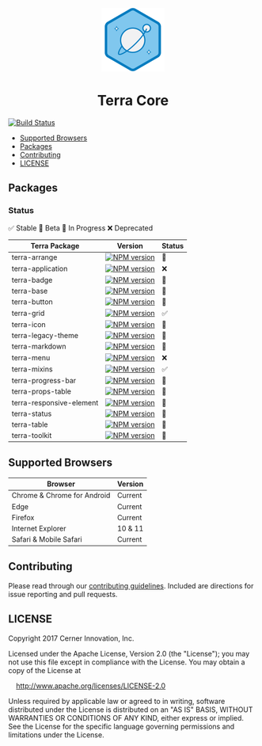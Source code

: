 <!-- Logo -->
<p align="center">
  <img height="128" width="128" src="https://github.com/cerner/terra-core/raw/master/terra.png">
</p>

<!-- Name -->
<h1 align="center">
  Terra Core
</h1>

[![Build Status](https://travis-ci.org/cerner/terra-core.svg?branch=master)](https://travis-ci.org/cerner/terra-core)

- [Supported Browsers](#supported-browsers)
- [Packages](#packages)
- [Contributing](#contributing)
- [LICENSE](#license)

## Packages

### Status
:white_check_mark: Stable
:large_orange_diamond: Beta
:construction: In Progress
:x: Deprecated


| Terra Package      | Version | Status |
|--------------------|---------|--------|
| terra-arrange       | [![NPM version](http://img.shields.io/npm/v/terra-arrange.svg)](https://www.npmjs.org/package/terra-arrange) | :large_orange_diamond: |
| terra-application  | [![NPM version](http://img.shields.io/npm/v/terra-application.svg)](https://www.npmjs.org/package/terra-application) | :x: |
| terra-badge       | [![NPM version](http://img.shields.io/npm/v/terra-badge.svg)](https://www.npmjs.org/package/terra-badge) | :large_orange_diamond: |
| terra-base       | [![NPM version](http://img.shields.io/npm/v/terra-base.svg)](https://www.npmjs.org/package/terra-base) | :large_orange_diamond: |
| terra-button       | [![NPM version](http://img.shields.io/npm/v/terra-button.svg)](https://www.npmjs.org/package/terra-button) | :large_orange_diamond: |
| terra-grid         | [![NPM version](http://img.shields.io/npm/v/terra-grid.svg)](https://www.npmjs.org/package/terra-grid) | :white_check_mark: |
| terra-icon         | [![NPM version](http://img.shields.io/npm/v/terra-icon.svg)](https://www.npmjs.org/package/terra-icon) | :large_orange_diamond: |
| terra-legacy-theme | [![NPM version](http://img.shields.io/npm/v/terra-legacy-theme.svg)](https://www.npmjs.org/package/terra-legacy-theme) | :large_orange_diamond: |
| terra-markdown     | [![NPM version](http://img.shields.io/npm/v/terra-markdown.svg)](https://www.npmjs.org/package/terra-markdown) | :large_orange_diamond: |
| terra-menu         | [![NPM version](http://img.shields.io/npm/v/terra-menu.svg)](https://www.npmjs.org/package/terra-menu) | :x: |
| terra-mixins       | [![NPM version](http://img.shields.io/npm/v/terra-mixins.svg)](https://www.npmjs.org/package/terra-mixins) | :white_check_mark: |
| terra-progress-bar      | [![NPM version](http://img.shields.io/npm/v/terra-progress-bar.svg)](https://www.npmjs.org/package/terra-progress-bar) | :large_orange_diamond: |
| terra-props-table  | [![NPM version](http://img.shields.io/npm/v/terra-props-table.svg)](https://www.npmjs.org/package/terra-props-table) | :large_orange_diamond: |
| terra-responsive-element | [![NPM version](http://img.shields.io/npm/v/terra-responsive-element.svg)](https://www.npmjs.org/package/terra-responsive-element) | :large_orange_diamond: |
| terra-status      | [![NPM version](http://img.shields.io/npm/v/terra-status.svg)](https://www.npmjs.org/package/terra-status) | :large_orange_diamond: |
| terra-table        | [![NPM version](http://img.shields.io/npm/v/terra-table.svg)](https://www.npmjs.org/package/terra-table) | :large_orange_diamond: |
| terra-toolkit      | [![NPM version](http://img.shields.io/npm/v/terra-toolkit.svg)](https://www.npmjs.org/package/terra-toolkit) | :large_orange_diamond: |

## Supported Browsers

| Browser                     | Version |
|-----------------------------|---------|
| Chrome & Chrome for Android | Current |
| Edge                        | Current |
| Firefox                     | Current |
| Internet Explorer           | 10 & 11 |
| Safari & Mobile Safari      | Current |

## Contributing

Please read through our [contributing guidelines](CONTRIBUTING.md). Included are directions for issue reporting and pull requests.

## LICENSE

Copyright 2017 Cerner Innovation, Inc.

Licensed under the Apache License, Version 2.0 (the "License"); you may not use this file except in compliance with the License. You may obtain a copy of the License at

&nbsp;&nbsp;&nbsp;&nbsp;http://www.apache.org/licenses/LICENSE-2.0

Unless required by applicable law or agreed to in writing, software distributed under the License is distributed on an "AS IS" BASIS, WITHOUT WARRANTIES OR CONDITIONS OF ANY KIND, either express or implied. See the License for the specific language governing permissions and limitations under the License.
